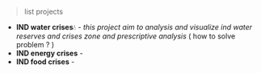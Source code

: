 > list projects
-  **IND water crises**💧 - *this project aim to analysis and visualize ind water reserves and crises zone and prescriptive analysis* ( how to solve problem ? )
- **IND energy crises** - 
- **IND food crises** -